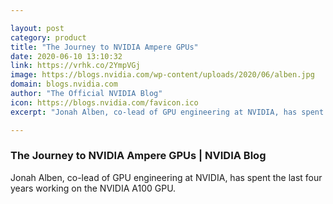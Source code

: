 ```yaml
---

layout: post
category: product
title: "The Journey to NVIDIA Ampere GPUs"
date: 2020-06-10 13:10:32
link: https://vrhk.co/2YmpVGj
image: https://blogs.nvidia.com/wp-content/uploads/2020/06/alben.jpg
domain: blogs.nvidia.com
author: "The Official NVIDIA Blog"
icon: https://blogs.nvidia.com/favicon.ico
excerpt: "Jonah Alben, co-lead of GPU engineering at NVIDIA, has spent the last four years working on the NVIDIA A100 GPU."

---
```


### The Journey to NVIDIA Ampere GPUs | NVIDIA Blog

Jonah Alben, co-lead of GPU engineering at NVIDIA, has spent the last four years working on the NVIDIA A100 GPU.